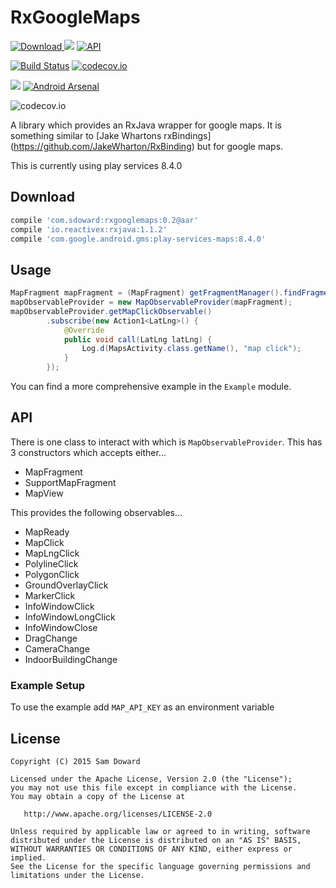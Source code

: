 # RxGoogleMaps

[ ![Download](https://api.bintray.com/packages/sddoward/RxGoogleMaps/RxGoogleMaps/images/download.svg) ](https://bintray.com/sddoward/RxGoogleMaps/RxGoogleMaps/_latestVersion)
<img src="https://img.shields.io/badge/platform-android-green.svg"/>
[![API](https://img.shields.io/badge/API-14%2B-brightgreen.svg?style=flat)](https://android-arsenal.com/api?level=14)


[![Build Status](https://travis-ci.org/sdoward/RxGoogleMaps.svg?branch=master)](https://travis-ci.org/sdoward/RxGoogleMaps)
[![codecov.io](https://codecov.io/github/sdoward/RxGoogleMaps/coverage.svg?branch=master)](https://codecov.io/github/sdoward/RxGoogleMaps?branch=master)

<a href="https://opensource.org/licenses/Apache-2.0" target="_blank"><img src="https://img.shields.io/badge/License-Apache_v2.0-blue.svg?style=flat"/></a>
[![Android Arsenal](https://img.shields.io/badge/Android%20Arsenal-RxGoogleMaps-green.svg?style=true)](https://android-arsenal.com/details/1/3050)

![codecov.io](https://codecov.io/github/sdoward/RxGoogleMaps/branch.svg?branch=master)


A library which provides an RxJava wrapper for google maps. It is something similar to [Jake Whartons rxBindings] (https://github.com/JakeWharton/RxBinding) but for google maps.

This is currently using play services 8.4.0

## Download

```groovy
compile 'com.sdoward:rxgooglemaps:0.2@aar'
compile 'io.reactivex:rxjava:1.1.2'
compile 'com.google.android.gms:play-services-maps:8.4.0'
```

## Usage

```java
MapFragment mapFragment = (MapFragment) getFragmentManager().findFragmentById(R.id.map);
mapObservableProvider = new MapObservableProvider(mapFragment);
mapObservableProvider.getMapClickObservable()
        .subscribe(new Action1<LatLng>() {
            @Override
            public void call(LatLng latLng) {
                Log.d(MapsActivity.class.getName(), "map click");
            }
        });
```

You can find a more comprehensive example in the `Example` module.

## API

There is one class to interact with which is `MapObservableProvider`. This has 3 constructors
which accepts either...
 - MapFragment
 - SupportMapFragment
 - MapView

This provides the following observables...
 - MapReady
 - MapClick
 - MapLngClick
 - PolylineClick
 - PolygonClick
 - GroundOverlayClick
 - MarkerClick
 - InfoWindowClick
 - InfoWindowLongClick
 - InfoWindowClose
 - DragChange
 - CameraChange
 - IndoorBuildingChange

### Example Setup 

To use the example add `MAP_API_KEY` as an environment variable

License
-------

    Copyright (C) 2015 Sam Doward

    Licensed under the Apache License, Version 2.0 (the "License");
    you may not use this file except in compliance with the License.
    You may obtain a copy of the License at

       http://www.apache.org/licenses/LICENSE-2.0

    Unless required by applicable law or agreed to in writing, software
    distributed under the License is distributed on an "AS IS" BASIS,
    WITHOUT WARRANTIES OR CONDITIONS OF ANY KIND, either express or implied.
    See the License for the specific language governing permissions and
    limitations under the License.
